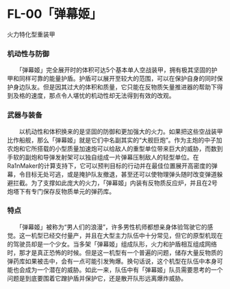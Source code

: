 ﻿# FL-00「弹幕姬」
火力特化型重装甲
### 机动性与防御
　　「弹幕姬」完全展开时的体积可达5个基本单人空战装甲，拥有极其坚固的护甲和同样可靠的能量护盾。护盾可以展开至较大的范围，可以在保护自身的同时保护身边队友。但是因其过大的体积和质量，它只能在反物质矢量推进器的帮助下得到及格的速度，那点令人堪忧的机动性却无法得到有效的改观。
### 武器与装备
　　以机动性和体积换来的是坚固的防御和更加强大的火力。如果把这些空战装甲比作船舰，那么「弹幕姬」就是它们中名副其实的“大舰巨炮”。作为主炮的中子加农炮和它所搭载的小型质量加速炮可以给敌人的重型单位带来巨大的威胁，而数到手软的副炮和导弹发射架可以独自组成一片弹幕压制敌人的轻型单位。在Ra1nMaker的计算支持下，它可以预判目标的行动并在最佳位置展开高密度的弹幕，令目标无处可逃，或是掩护队友撤退，甚至还可以使物理弹头随时改变弹道躲避拦截。为了支撑如此庞大的火力，「弹幕姬」内装有反物质反应炉，并且在2号炮塔下有专门保存反物质单元的弹药库。
### 特点
　　「弹幕姬」被称为“男人们的浪漫”，许多男性机师都想亲身体验驾驶它的感觉。这一机型已经交付量产，并且在大型主力队伍中十分常见，但它的原型机现在的驾驶员却是一个少女。当多架「弹幕姬」组成队形，火力和护盾相互组成网络时，那才是真正恐怖的时候。但是这一机型有一个普遍的问题，储存大量反物质的弹药库如果被击中，会有一点可能引发殉爆。换句话说，这个机型在队伍中本身可能也会成为一个潜在的威胁。如此一来，队伍中有「弹幕姬」队员需要思考的一个问题是到底要围着它蹭护盾并保护它，还是散开队形远离爆炸威胁。
